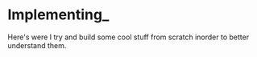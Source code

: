 # Implementing_
Here's were I try and build some cool stuff from scratch inorder to better understand them. 
